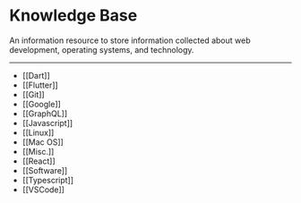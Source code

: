 # Knowledge Base

An information resource to store information collected about web development, operating systems, and technology.

---

- [[Dart]]
- [[Flutter]]
- [[Git]]
- [[Google]]
- [[GraphQL]]
- [[Javascript]]
- [[Linux]]
- [[Mac OS]]
- [[Misc.]]
- [[React]]
- [[Software]]
- [[Typescript]]
- [[VSCode]]